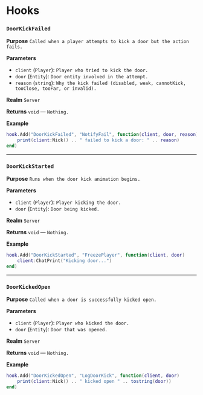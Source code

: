 # Hooks

### `DoorKickFailed`

**Purpose**
`Called when a player attempts to kick a door but the action fails.`

**Parameters**

* `client` (`Player`): `Player who tried to kick the door.`
* `door` (`Entity`): `Door entity involved in the attempt.`
* `reason` (`string`): `Why the kick failed (disabled, weak, cannotKick, tooClose, tooFar, or invalid).`

**Realm**
`Server`

**Returns**
`void` — `Nothing.`

**Example**

```lua
hook.Add("DoorKickFailed", "NotifyFail", function(client, door, reason)
    print(client:Nick() .. " failed to kick a door: " .. reason)
end)
```

---

### `DoorKickStarted`

**Purpose**
`Runs when the door kick animation begins.`

**Parameters**

* `client` (`Player`): `Player kicking the door.`
* `door` (`Entity`): `Door being kicked.`

**Realm**
`Server`

**Returns**
`void` — `Nothing.`

**Example**

```lua
hook.Add("DoorKickStarted", "FreezePlayer", function(client, door)
    client:ChatPrint("Kicking door...")
end)
```

---

### `DoorKickedOpen`

**Purpose**
`Called when a door is successfully kicked open.`

**Parameters**

* `client` (`Player`): `Player who kicked the door.`
* `door` (`Entity`): `Door that was opened.`

**Realm**
`Server`

**Returns**
`void` — `Nothing.`

**Example**

```lua
hook.Add("DoorKickedOpen", "LogDoorKick", function(client, door)
    print(client:Nick() .. " kicked open " .. tostring(door))
end)
```

